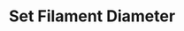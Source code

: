 ---
tag: m0404
codes:
- M404
title: Set Filament Diameter
long: |
  Report or set the nominal filament width, such as 1.75 or 3.00.

  This value is used to determine the percentage difference when auto-adjusting flow in response to the measured filament width, and should match the value used for filament width in your slicer settings.
notes: Requires `FILAMENT_WIDTH_SENSOR`.
parameters:
- tag: W
  optional: true
  description: The new nominal width value
  values:
  - tag: linear
    type: float
example: 
examples:
- pre: Set the diameter to 1.75mm
  code: M404 W1.75
- pre: Get the current width
  code:
  - M404
  - "> Filament dia (nominal mm): 1.75"
---